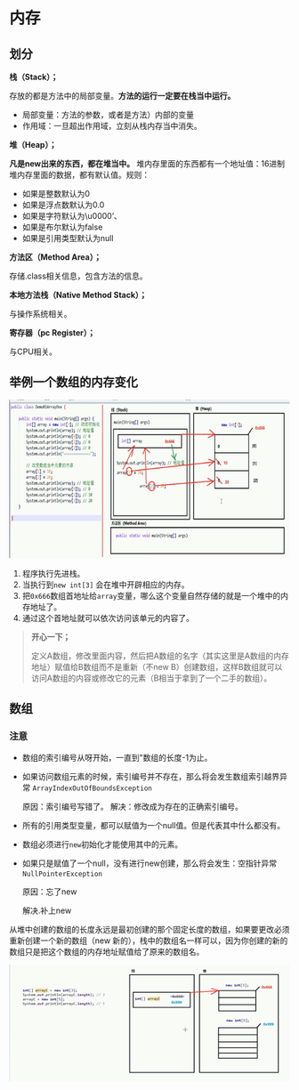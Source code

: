 # 内存

## 划分

**栈（Stack）；**

存放的都是方法中的局部变量。**方法的运行一定要在栈当中运行。**

- 局部变量：方法的参数，或者是方法）内部的变量
- 作用域：一旦超出作用域，立刻从栈内存当中消失。

**堆（Heap）；**

**凡是new出来的东西，都在堆当中。**
堆内存里面的东西都有一个地址值：16进制堆内存里面的数据，都有默认值。规则：

- 如果是整数默认为0
- 如果是浮点数默认为0.0
- 如果是字符默认为\u0000’、
- 如果是布尔默认为false
- 如果是引用类型默认为null

**方法区（Method Area）；**

存储.class相关信息，包含方法的信息。

**本地方法栈（Native Method Stack）；**

与操作系统相关。

**寄存器（pc Register）；**

与CPU相关。

## 举例一个数组的内存变化

![image-20210715000418234](ram-images/image-20210715000418234.png)

1. 程序执行先进栈。
2. 当执行到`new int[3]`  会在堆中开辟相应的内存。
3. 把`0x666`数组首地址给`array`变量，哪么这个变量自然存储的就是一个堆中的内存地址了。
4. 通过这个首地址就可以依次访问该单元的内容了。



> **开心一下；**
>
> 定义A数组，修改里面内容，然后把A数组的名字（其实这里是A数组的内存地址）赋值给B数组而不是重新（不new B）创建数组，这样B数组就可以访问A数组的内容或修改它的元素（B相当于拿到了一个二手的数组）。



## 数组

### 注意

- 数组的索引编号从呀开始，一直到"数组的长度-1为止。

- 如果访问数组元素的时候，索引编号并不存在，那么将会发生数组索引越界异常
  `ArrayIndexOutOfBoundsException`

  原因：索引编号写错了。
  解决：修改成为存在的正确索引编号。

- 所有的引用类型变量，都可以赋值为一个null值。但是代表其中什么都没有。

- 数组必须进行`new`初始化才能使用其中的元素。

- 如果只是赋值了一个null，没有进行new创建，那么将会发生：空指针异常`NullPointerException`

  原因：忘了new

  解决.补上new

从堆中创建的数组的长度永远是最初创建的那个固定长度的数组，如果要更改必须重新创建一个新的数组（new 新的），栈中的数组名一样可以，因为你创建的新的数组只是把这个数组的内存地址赋值给了原来的数组名。

<img src="ram-images/image-20220110141909577.png" alt="image-20220110141909577" style="zoom:150%;" />

